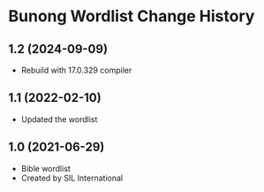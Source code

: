 Bunong Wordlist Change History
====================

1.2 (2024-09-09)
----------------
* Rebuild with 17.0.329 compiler

1.1 (2022-02-10)
----------------
*  Updated the wordlist

1.0 (2021-06-29)
----------------
* Bible wordlist 
* Created by SIL International

